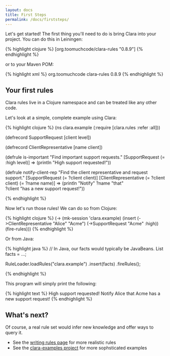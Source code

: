 ```yaml
---
layout: docs
title: First Steps
permalink: /docs/firststeps/
---
```


Let's get started! The first thing you'll need to do is bring Clara into your project. You can do this in Leiningen:

{% highlight clojure %}
[org.toomuchcode/clara-rules "0.8.9"]
{% endhighlight %}

or to your Maven POM:

{% highlight xml %}
<dependency>
  <groupId>org.toomuchcode</groupId>
  <artifactId>clara-rules</artifactId>
  <version>0.8.9</version>
</dependency>
{% endhighlight %}

## Your first rules

Clara rules live in a Clojure namespace and can be treated like any other code.

Let's look at a simple, complete example using Clara:

{% highlight clojure %}
(ns clara.example
  (:require [clara.rules :refer :all]))

(defrecord SupportRequest [client level])

(defrecord ClientRepresentative [name client])

(defrule is-important
  "Find important support requests."
  [SupportRequest (= :high level)]
  =>
  (println "High support requested!"))

(defrule notify-client-rep
  "Find the client representative and request support."
  [SupportRequest (= ?client client)]
  [ClientRepresentative (= ?client client) (= ?name name)]
  =>
  (println "Notify" ?name "that"  
          ?client "has a new support request!"))

{% endhighlight %}

Now let's run those rules! We can do so from Clojure:

{% highlight clojure %}
(-> (mk-session 'clara.example)
    (insert (->ClientRepresentative "Alice" "Acme")
            (->SupportRequest "Acme" :high))
    (fire-rules)))
{% endhighlight %}

Or from Java:

{% highlight java %}
// In Java, our facts would typically be JavaBeans.
List<Object> facts = ...;

RuleLoader.loadRules("clara.example")
  .insert(facts)
  .fireRules();

{% endhighlight %}

This program will simply print the following:

{% highlight text %}
High support requested!
Notify Alice that Acme has a new support request!
{% endhighlight %}

## What's next?
Of course, a real rule set would infer new knowledge and offer ways to query it.

* See the [writing rules page](/docs/rules/) for more realistic rules
* See the [clara-examples project](https://github.com/rbrush/clara-examples) for more sophsticated examples
